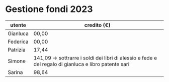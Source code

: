 # Gestione fondi 2023
| **utente** | **credito (€)** |
| --- | --- |
| Gianluca | 00,00 |
| Federica | 00,00 |
| Patrizia | 17,44 |
| Simone   | 141,09 -> sottrarre i soldi dei libri di alessio e fede e del regalo di gianluca e libro patente sari|
| Sarina   | 98,64 |
